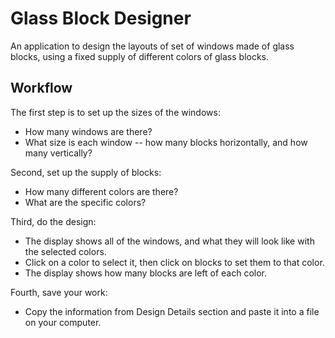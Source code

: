 # Glass Block Designer

An application to design the layouts of set of windows made of glass blocks, using a fixed supply of different colors of glass blocks.

## Workflow

The first step is to set up the sizes of the windows:

 - How many windows are there?
 - What size is each window -- how many blocks horizontally, and how many vertically?

 Second, set up the supply of blocks:

 - How many different colors are there?
 - What are the specific colors?

 Third, do the design:

 - The display shows all of the windows, and what they will look like with the selected colors.
 - Click on a color to select it, then click on blocks to set them to that color.
 - The display shows how many blocks are left of each color.

Fourth, save your work:

 - Copy the information from Design Details section and paste it into a file on your computer.

